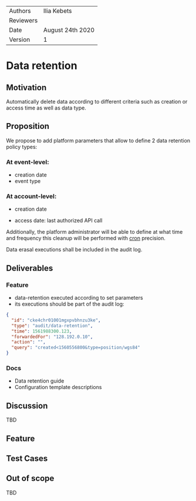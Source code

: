 
|         |                       |
| ------- | --------------------- |
| Authors | Ilia Kebets |
| Reviewers |  |
| Date    | August 24th 2020 |
| Version | 1                 |


# Data retention

## Motivation

Automatically delete data according to different criteria such as creation or access time as well as data type.

## Proposition

We propose to add platform parameters that allow to define 2 data retention policy types:

### At **event-level**:

- creation date
- event type

### At **account-level**:

- creation date

- access date: last authorized API call

Additionally, the platform administrator will be able to define at what time and frequency this cleanup will be performed with [cron](https://en.wikipedia.org/wiki/Cron#Overview) precision.

Data erasal executions shall be included in the audit log.

## Deliverables

### Feature

- data-retention executed according to set parameters
- its executions should be part of the audit log:

```json
{
  "id": "cke4chr01001mgxpvbhnzu3ke",
  "type": "audit/data-retention",
  "time": 1561988300.123,
  "forwardedFor": "128.192.0.10",
  "action": "",
  "query": "created<1560556800&type=position/wgs84"
}
```



### Docs

- Data retention guide
- Configuration template descriptions

## Discussion

TBD

## Feature



## Test Cases



## Out of scope

TBD
